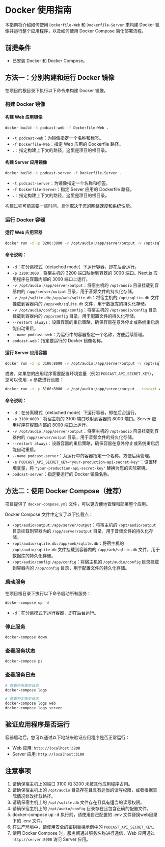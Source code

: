 # Docker 使用指南

本指南将介绍如何使用 `Dockerfile-Web` 和 `Dockerfile-Server` 来构建 Docker 镜像并运行整个应用程序，以及如何使用 Docker Compose 简化部署流程。

## 前提条件

*   已安装 Docker 和 Docker Compose。

## 方法一：分别构建和运行 Docker 镜像

在项目的根目录下执行以下命令来构建 Docker 镜像。

### 构建 Docker 镜像

#### 构建 Web 应用镜像

```bash
docker build -t podcast-web -f Dockerfile-Web .
```

*   `-t podcast-web`：为镜像指定一个名称和标签。
*   `-f Dockerfile-Web`：指定 Web 应用的 Dockerfile 路径。
*   `.`：指定构建上下文的路径，这里是项目的根目录。

#### 构建 Server 应用镜像

```bash
docker build -t podcast-server -f Dockerfile-Server .
```

*   `-t podcast-server`：为镜像指定一个名称和标签。
*   `-f Dockerfile-Server`：指定 Server 应用的 Dockerfile 路径。
*   `.`：指定构建上下文的路径，这里是项目的根目录。

构建过程可能需要一些时间，具体取决于您的网络速度和系统性能。

### 运行 Docker 容器

#### 运行 Web 应用容器

```bash
docker run -d -p 3200:3000 -v /opt/audio:/app/server/output -v /opt/sqlite.db:/app/web/sqlite.db -v /opt/audio/config:/app/config --restart always --name podcast-web podcast-web
```

#### 命令说明：

*   `-d`：在分离模式（detached mode）下运行容器，即在后台运行。
*   `-p 3200:3000`：将宿主机的 3200 端口映射到容器的 3000 端口。Next.js 应用程序在容器内部的 3000 端口上运行。
*   `-v /opt/audio:/app/server/output`：将宿主机的 `/opt/audio` 目录挂载到容器内的 `/app/server/output` 目录，用于音频文件的持久化存储。
*   `-v /opt/sqlite.db:/app/web/sqlite.db`：将宿主机的 `/opt/sqlite.db` 文件挂载到容器内的 `/app/web/sqlite.db` 文件，用于数据库的持久化存储。
*   `-v /opt/audio/config:/app/config`：将宿主机的 `/opt/audio/config` 目录挂载到容器内的 `/app/config` 目录，用于配置文件的持久化存储。
*   `--restart always`：设置容器的重启策略，确保容器在意外停止或系统重启后能自动重启。
*   `--name podcast-web`：为运行中的容器指定一个名称，方便后续管理。
*   `podcast-web`：指定要运行的 Docker 镜像名称。

#### 运行 Server 应用容器

```bash
docker run -d -p 3100:8000 -v /opt/audio:/app/server/output -v /opt/sqlite.db:/app/web/sqlite.db --restart always --name podcast-server podcast-server
```

或者，如果您的应用程序需要配置环境变量（例如 `PODCAST_API_SECRET_KEY`），您可以使用 `-e` 参数进行设置：

```bash
docker run -d -p 3100:8000 -v /opt/audio:/app/server/output --restart always --name podcast-server -e PODCAST_API_SECRET_KEY="your-production-api-secret-key" podcast-server
```

#### 命令说明：

*   `-d`：在分离模式（detached mode）下运行容器，即在后台运行。
*   `-p 3100:8000`：将宿主机的 3100 端口映射到容器的 8000 端口。Server 应用程序在容器内部的 8000 端口上运行。
*   `-v /opt/audio:/app/server/output`：将宿主机的 `/opt/audio` 目录挂载到容器内的 `/app/server/output` 目录，用于音频文件的持久化存储。
*   `--restart always`：设置容器的重启策略，确保容器在意外停止或系统重启后能自动重启。
*   `--name podcast-server`：为运行中的容器指定一个名称，方便后续管理。
*   `-e PODCAST_API_SECRET_KEY="your-production-api-secret-key"`：设置环境变量，将 `"your-production-api-secret-key"` 替换为您的实际密钥。
*   `podcast-server`：指定要运行的 Docker 镜像名称。

## 方法二：使用 Docker Compose（推荐）

项目提供了 `docker-compose.yml` 文件，可以更方便地管理和部署整个应用。

Docker Compose 文件中定义了以下挂载点：

*   `/opt/audio/output:/app/server/output`：将宿主机的 `/opt/audio/output` 目录挂载到容器内的 `/app/server/output` 目录，用于音频文件的持久化存储。
*   `/opt/audio/sqlite.db:/app/web/sqlite.db`：将宿主机的 `/opt/audio/sqlite.db` 文件挂载到容器内的 `/app/web/sqlite.db` 文件，用于数据库的持久化存储。
*   `/opt/audio/config:/app/config`：将宿主机的 `/opt/audio/config` 目录挂载到容器内的 `/app/config` 目录，用于配置文件的持久化存储。

### 启动服务

在项目根目录下执行以下命令启动所有服务：

```bash
docker-compose up -d
```

*   `-d`：在分离模式下运行容器，即在后台运行。

### 停止服务

```bash
docker-compose down
```

### 查看服务状态

```bash
docker-compose ps
```

### 查看服务日志

```bash
# 查看所有服务日志
docker-compose logs

# 查看特定服务日志
docker-compose logs web
docker-compose logs server
```

## 验证应用程序是否运行

容器启动后，您可以通过以下地址来验证应用程序是否正常运行：

*   Web 应用: `http://localhost:3200`
*   Server 应用: `http://localhost:3100`

## 注意事项

1. 请确保宿主机上的端口 3100 和 3200 未被其他应用程序占用。
2. 请确保宿主机上的 `/opt/audio` 目录存在且具有适当的读写权限，或者根据实际情况修改挂载路径。
3. 请确保宿主机上的 `/opt/sqlite.db` 文件存在且具有适当的读写权限。
4. 请确保宿主机上的 `/opt/audio/config` 目录存在且包含正确的配置文件。
5. docker-compose up -d 执行前，请使用自己配置的 .env 文件替换web目录下的 .env 文件。
6. 在生产环境中，请使用安全的密钥替换示例中的 `PODCAST_API_SECRET_KEY`。
7. 使用 Docker Compose 时，服务间通过服务名称进行通信，Web 应用通过 `http://server:8000` 访问 Server 应用。